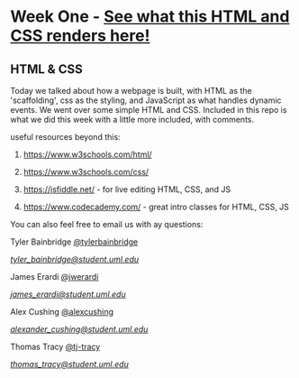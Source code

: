 # Week One - [See what this HTML and CSS renders here!](https://uml-webdev.github.io/Week-1/)

## HTML & CSS

Today we talked about how a webpage is built, with HTML as the 'scaffolding', css as the styling, and JavaScript as what handles dynamic events. We went over some simple HTML and CSS. Included in this repo is what we did this week with a little more included, with comments.

useful resources beyond this:

1. https://www.w3schools.com/html/

2. https://www.w3schools.com/css/

3. https://jsfiddle.net/ - for live editing HTML, CSS, and JS

4. https://www.codecademy.com/ - great intro classes for HTML, CSS, JS

You can also feel free to email us with ay questions:


Tyler Bainbridge
[@tylerbainbridge](https://github.com/tylerjbainbridge)

*tyler_bainbridge@student.uml.edu*

James Erardi
[@jwerardi](https://github.com/jwerardi)

*james_erardi@student.uml.edu*

Alex Cushing
[@alexcushing](https://github.com/alexcushing)

*alexander_cushing@student.uml.edu*

Thomas Tracy
[@tj-tracy](https://github.com/tj-tracy)

*thomas_tracy@student.uml.edu*
